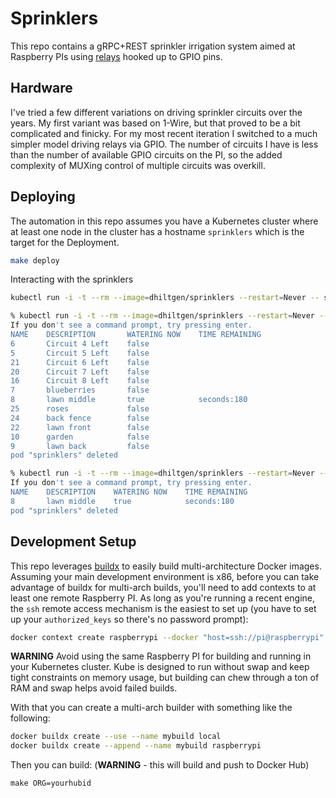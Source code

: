 # Sprinklers

This repo contains a gRPC+REST sprinkler irrigation system aimed at Raspberry PIs
using [relays](https://www.amazon.com/gp/product/B00KTELP3I/ref=ppx_yo_dt_b_search_asin_title?ie=UTF8&psc=1) hooked up to GPIO pins.

## Hardware

I've tried a few different variations on driving sprinkler circuits over the
years.  My first variant was based on 1-Wire, but that proved to be a bit
complicated and finicky.  For my most recent iteration I switched to a much
simpler model driving relays via GPIO.  The number of circuits I have is less
than the number of available GPIO circuits on the PI, so the added complexity
of MUXing control of multiple circuits was overkill.


## Deploying

The automation in this repo assumes you have a Kubernetes cluster where at
least one node in the cluster has a hostname `sprinklers` which is the target
for the Deployment.

```sh
make deploy
```

Interacting with the sprinklers
```sh
kubectl run -i -t --rm --image=dhiltgen/sprinklers --restart=Never -- sprinklers --help
```
```sh
% kubectl run -i -t --rm --image=dhiltgen/sprinklers --restart=Never -- sprinklers list
If you don't see a command prompt, try pressing enter.
NAME    DESCRIPTION       WATERING NOW    TIME REMAINING
6       Circuit 4 Left    false           
5       Circuit 5 Left    false           
21      Circuit 6 Left    false           
20      Circuit 7 Left    false           
16      Circuit 8 Left    false           
7       blueberries       false           
8       lawn middle       true            seconds:180 
25      roses             false           
24      back fence        false           
22      lawn front        false           
10      garden            false           
9       lawn back         false           
pod "sprinklers" deleted
```

```sh
% kubectl run -i -t --rm --image=dhiltgen/sprinklers --restart=Never -- sprinklers update --start --stop-after 3m "lawn middle"
If you don't see a command prompt, try pressing enter.
NAME    DESCRIPTION    WATERING NOW    TIME REMAINING
8       lawn middle    true            seconds:180 
pod "sprinklers" deleted
```

## Development Setup

This repo leverages [buildx](https://github.com/docker/buildx) to easily build
multi-architecture Docker images.  Assuming your main development environment
is x86, before you can take advantage of buildx for multi-arch builds, you'll
need to add contexts to at least one remote Raspberry PI.  As long as you're
running a recent engine, the `ssh` remote access mechanism is the easiest to
set up (you have to set up your `authorized_keys` so there's no password
prompt):

```sh
docker context create raspberrypi --docker "host=ssh://pi@raspberrypi"
```

**WARNING** Avoid using the same Raspberry PI for building and running in your
Kubernetes cluster.  Kube is designed to run without swap and keep tight
constraints on memory usage, but building can chew through a ton of RAM and
swap helps avoid failed builds.

With that you can create a multi-arch builder with something like the following:
```sh
docker buildx create --use --name mybuild local
docker buildx create --append --name mybuild raspberrypi
```

Then you can build: (**WARNING** - this will build and push to Docker Hub)
```
make ORG=yourhubid
```

